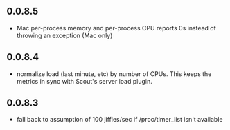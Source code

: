 ## 0.0.8.5

* Mac per-process memory and per-process CPU reports 0s instead of throwing an exception (Mac only)

## 0.0.8.4

* normalize load (last minute, etc) by number of CPUs. This keeps the metrics in sync with Scout's server load plugin.

## 0.0.8.3

* fall back to assumption of 100 jiffies/sec if /proc/timer_list isn't available